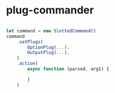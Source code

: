 # plug-commander

```js

let command = new SlottedCommand()
command
	.setPlugs(
		OptionPlug(...),
		OutputPlug(...),
	)
	.action(
		async function (parsed, arg1) {

		}
	)

```